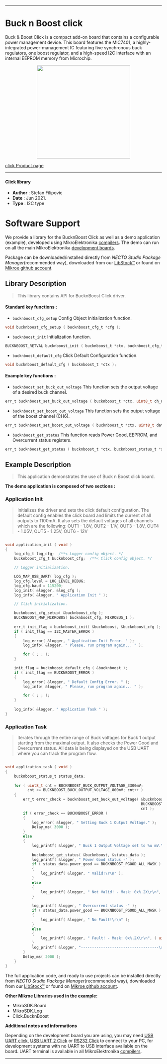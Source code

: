 
---
# Buck n Boost click

Buck & Boost Click is a compact add-on board that contains a configurable power management device. This board features the MIC7401, a highly-integrated power-management IC featuring five synchronous buck regulators, one boost regulator, and a high-speed I2C interface with an internal EEPROM memory from Microchip.

<p align="center">
  <img src="https://download.mikroe.com/images/click_for_ide/bucknboost_click.png" height=300px>
</p>

[click Product page](https://www.mikroe.com/buck-and-boost-click)

---


#### Click library

- **Author**        : Stefan Filipovic
- **Date**          : Jun 2021.
- **Type**          : I2C type


# Software Support

We provide a library for the BucknBoost Click
as well as a demo application (example), developed using MikroElektronika
[compilers](https://www.mikroe.com/necto-studio).
The demo can run on all the main MikroElektronika [development boards](https://www.mikroe.com/development-boards).

Package can be downloaded/installed directly from *NECTO Studio Package Manager*(recommended way), downloaded from our [LibStock&trade;](https://libstock.mikroe.com) or found on [Mikroe github account](https://github.com/MikroElektronika/mikrosdk_click_v2/tree/master/clicks).

## Library Description

> This library contains API for BucknBoost Click driver.

#### Standard key functions :

- `bucknboost_cfg_setup` Config Object Initialization function.
```c
void bucknboost_cfg_setup ( bucknboost_cfg_t *cfg );
```

- `bucknboost_init` Initialization function.
```c
BUCKNBOOST_RETVAL bucknboost_init ( bucknboost_t *ctx, bucknboost_cfg_t *cfg );
```

- `bucknboost_default_cfg` Click Default Configuration function.
```c
void bucknboost_default_cfg ( bucknboost_t *ctx );
```

#### Example key functions :

- `bucknboost_set_buck_out_voltage` This function sets the output voltage of a desired buck channel.
```c
err_t bucknboost_set_buck_out_voltage ( bucknboost_t *ctx, uint8_t ch_num, uint8_t data_in );
```

- `bucknboost_set_boost_out_voltage` This function sets the output voltage of the boost channel (CH6).
```c
err_t bucknboost_set_boost_out_voltage ( bucknboost_t *ctx, uint8_t data_in );
```

- `bucknboost_get_status` This function reads Power Good, EEPROM, and Overcurrent status registers.
```c
err_t bucknboost_get_status ( bucknboost_t *ctx, bucknboost_status_t *st_data );
```

## Example Description

> This application demonstrates the use of Buck n Boost click board.

**The demo application is composed of two sections :**

### Application Init

> Initializes the driver and sets the click default configuration.
> The default config enables the click board and limits the current of all outputs to 1100mA.
> It also sets the default voltages of all channels which are the following:
> OUT1 - 1.8V, OUT2 - 1.1V, OUT3 - 1.8V, OUT4 - 1.05V, OUT5 - 1.25V, OUT6 - 12V 

```c

void application_init ( void )
{
    log_cfg_t log_cfg;  /**< Logger config object. */
    bucknboost_cfg_t bucknboost_cfg;  /**< Click config object. */

    // Logger initialization.

    LOG_MAP_USB_UART( log_cfg );
    log_cfg.level = LOG_LEVEL_DEBUG;
    log_cfg.baud = 115200;
    log_init( &logger, &log_cfg );
    log_info( &logger, " Application Init " );

    // Click initialization.

    bucknboost_cfg_setup( &bucknboost_cfg );
    BUCKNBOOST_MAP_MIKROBUS( bucknboost_cfg, MIKROBUS_1 );
    
    err_t init_flag = bucknboost_init( &bucknboost, &bucknboost_cfg );
    if ( init_flag == I2C_MASTER_ERROR ) 
    {
        log_error( &logger, " Application Init Error. " );
        log_info( &logger, " Please, run program again... " );

        for ( ; ; );
    }

    init_flag = bucknboost_default_cfg ( &bucknboost );
    if ( init_flag == BUCKNBOOST_ERROR ) 
    {
        log_error( &logger, " Default Config Error. " );
        log_info( &logger, " Please, run program again... " );

        for ( ; ; );
    }
    
    log_info( &logger, " Application Task " );
}

```

### Application Task

> Iterates through the entire range of Buck voltages for Buck 1 output starting from the maximal output.
> It also checks the Power Good and Overcurrent status.
> All data is being displayed on the USB UART where you can track the program flow.

```c

void application_task ( void )
{
    bucknboost_status_t status_data;
    
    for ( uint8_t cnt = BUCKNBOOST_BUCK_OUTPUT_VOLTAGE_3300mV; 
          cnt <= BUCKNBOOST_BUCK_OUTPUT_VOLTAGE_800mV; cnt++ )
    {
        err_t error_check = bucknboost_set_buck_out_voltage( &bucknboost, 
                                                             BUCKNBOOST_OUTPUT_CH_1, 
                                                             cnt );
        if ( error_check == BUCKNBOOST_ERROR )
        {
            log_error( &logger, " Setting Buck 1 Output Voltage." );
            Delay_ms( 3000 );
        }
        else
        {
            log_printf( &logger, " Buck 1 Output Voltage set to %u mV.\r\n", 3300 - cnt * 50 );
            
            bucknboost_get_status( &bucknboost, &status_data );
            log_printf( &logger, " Power Good status -" );
            if ( status_data.power_good == BUCKNBOOST_PGOOD_ALL_MASK )
            {
                log_printf( &logger, " Valid!\r\n" );
            }
            else
            {
                log_printf( &logger, " Not Valid! - Mask: 0x%.2X\r\n", ( uint16_t ) status_data.power_good );
            }
            
            log_printf( &logger, " Overcurrent status -" );
            if ( status_data.power_good == BUCKNBOOST_PGOOD_ALL_MASK )
            {
                log_printf( &logger, " No Fault!\r\n" );
            }
            else
            {
                log_printf( &logger, " Fault! - Mask: 0x%.2X\r\n", ( uint16_t ) status_data.overcurrent_fault );
            }
            log_printf( &logger, "-----------------------------------\r\n" );
        }
        Delay_ms( 2000 );
    }
}

```


The full application code, and ready to use projects can be installed directly from *NECTO Studio Package Manager*(recommended way), downloaded from our [LibStock&trade;](https://libstock.mikroe.com) or found on [Mikroe github account](https://github.com/MikroElektronika/mikrosdk_click_v2/tree/master/clicks).

**Other Mikroe Libraries used in the example:**

- MikroSDK.Board
- MikroSDK.Log
- Click.BucknBoost

**Additional notes and informations**

Depending on the development board you are using, you may need
[USB UART click](https://www.mikroe.com/usb-uart-click),
[USB UART 2 Click](https://www.mikroe.com/usb-uart-2-click) or
[RS232 Click](https://www.mikroe.com/rs232-click) to connect to your PC, for
development systems with no UART to USB interface available on the board. UART
terminal is available in all MikroElektronika
[compilers](https://shop.mikroe.com/compilers).

---
